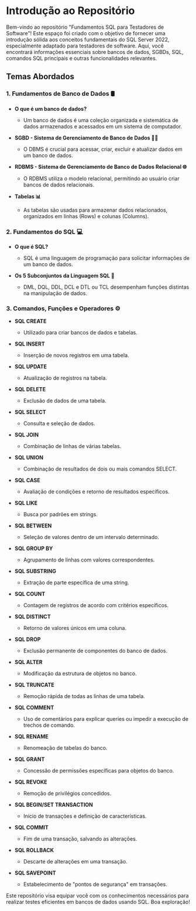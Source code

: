 # Introdução ao Repositório

Bem-vindo ao repositório "Fundamentos SQL para Testadores de Software"! Este espaço foi criado com o objetivo de fornecer uma introdução sólida aos conceitos fundamentais do SQL Server 2022, especialmente adaptado para testadores de software. Aqui, você encontrará informações essenciais sobre bancos de dados, SGBDs, SQL, comandos SQL principais e outras funcionalidades relevantes.

## Temas Abordados

### 1. Fundamentos de Banco de Dados 🛢️
- **O que é um banco de dados?**
  - Um banco de dados é uma coleção organizada e sistemática de dados armazenados e acessados em um sistema de computador.

- **SGBD - Sistema de Gerenciamento de Banco de Dados 🧑‍💼**
  - O DBMS é crucial para acessar, criar, excluir e atualizar dados em um banco de dados.

- **RDBMS - Sistema de Gerenciamento de Banco de Dados Relacional 🌐**
  - O RDBMS utiliza o modelo relacional, permitindo ao usuário criar bancos de dados relacionais.

- **Tabelas 📊**
  - As tabelas são usadas para armazenar dados relacionados, organizados em linhas (Rows) e colunas (Columns).

### 2. Fundamentos do SQL 💻
- **O que é SQL?**
  - SQL é uma linguagem de programação para solicitar informações de um banco de dados.

- **Os 5 Subconjuntos da Linguagem SQL 🧩**
  - DML, DQL, DDL, DCL e DTL ou TCL desempenham funções distintas na manipulação de dados.

### 3. Comandos, Funções e Operadores ⚙️
- **SQL CREATE**
  - Utilizado para criar bancos de dados e tabelas.

- **SQL INSERT**
  - Inserção de novos registros em uma tabela.

- **SQL UPDATE**
  - Atualização de registros na tabela.

- **SQL DELETE**
  - Exclusão de dados de uma tabela.

- **SQL SELECT**
  - Consulta e seleção de dados.

- **SQL JOIN**
  - Combinação de linhas de várias tabelas.

- **SQL UNION**
  - Combinação de resultados de dois ou mais comandos SELECT.

- **SQL CASE**
  - Avaliação de condições e retorno de resultados específicos.

- **SQL LIKE**
  - Busca por padrões em strings.

- **SQL BETWEEN**
  - Seleção de valores dentro de um intervalo determinado.

- **SQL GROUP BY**
  - Agrupamento de linhas com valores correspondentes.

- **SQL SUBSTRING**
  - Extração de parte específica de uma string.

- **SQL COUNT**
  - Contagem de registros de acordo com critérios específicos.

- **SQL DISTINCT**
  - Retorno de valores únicos em uma coluna.

- **SQL DROP**
  - Exclusão permanente de componentes do banco de dados.

- **SQL ALTER**
  - Modificação da estrutura de objetos no banco.

- **SQL TRUNCATE**
  - Remoção rápida de todas as linhas de uma tabela.

- **SQL COMMENT**
  - Uso de comentários para explicar queries ou impedir a execução de trechos de comando.

- **SQL RENAME**
  - Renomeação de tabelas do banco.

- **SQL GRANT**
  - Concessão de permissões específicas para objetos do banco.

- **SQL REVOKE**
  - Remoção de privilégios concedidos.

- **SQL BEGIN/SET TRANSACTION**
  - Início de transações e definição de características.

- **SQL COMMIT**
  - Fim de uma transação, salvando as alterações.

- **SQL ROLLBACK**
  - Descarte de alterações em uma transação.

- **SQL SAVEPOINT**
  - Estabelecimento de "pontos de segurança" em transações.

Este repositório visa equipar você com os conhecimentos necessários para realizar testes eficientes em bancos de dados usando SQL. Boa exploração!